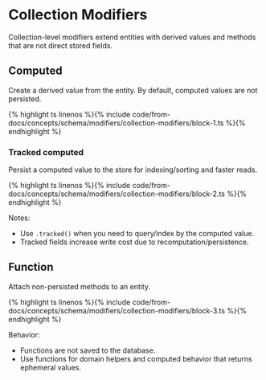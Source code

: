 # Collection Modifiers

Collection-level modifiers extend entities with derived values and methods that are not direct stored fields.

## Computed

Create a derived value from the entity. By default, computed values are not persisted.


{% highlight ts linenos %}{% include code/from-docs/concepts/schema/modifiers/collection-modifiers/block-1.ts %}{% endhighlight %}


### Tracked computed

Persist a computed value to the store for indexing/sorting and faster reads.


{% highlight ts linenos %}{% include code/from-docs/concepts/schema/modifiers/collection-modifiers/block-2.ts %}{% endhighlight %}


Notes:

- Use `.tracked()` when you need to query/index by the computed value.
- Tracked fields increase write cost due to recomputation/persistence.

## Function

Attach non-persisted methods to an entity.


{% highlight ts linenos %}{% include code/from-docs/concepts/schema/modifiers/collection-modifiers/block-3.ts %}{% endhighlight %}


Behavior:

- Functions are not saved to the database.
- Use functions for domain helpers and computed behavior that returns ephemeral values.
